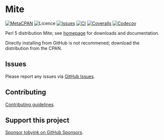 # Mite

[![MetaCPAN](https://img.shields.io/cpan/v/Mite.svg)](https://metacpan.org/release/Mite)
![Licence](https://img.shields.io/cpan/l/Mite)
[![Issues](https://img.shields.io/github/issues/tobyink/p5-mite)](https://github.com/tobyink/p5-mite/issues)
[![CI](https://github.com/tobyink/p5-mite/workflows/CI/badge.svg)](https://github.com/tobyink/p5-mite/actions)
[![Coveralls](https://coveralls.io/repos/tobyink/p5-mite/badge.svg?branch=master&amp;service=github)](https://coveralls.io/github/tobyink/p5-mite)
[![Codecov](https://codecov.io/gh/tobyink/p5-mite/branch/master/graph/badge.svg)](https://codecov.io/gh/tobyink/p5-mite)

Perl 5 distribution Mite; see [homepage](https://metacpan.org/release/Mite)
for downloads and documentation.

Directly installing from GitHub is not recommened; download the distribution
from the CPAN.

## Issues

Please report any issues via [GitHub Issues](https://github.com/tobyink/p5-mite/issues).

## Contributing

[Contributing guidelines](https://toby.ink/open-source/contributing/).

## Support this project

[Sponsor tobyink on GitHub Sponsors](https://github.com/sponsors/tobyink).

